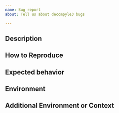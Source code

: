 ```yaml
---
name: Bug report
about: Tell us about decompyle3 bugs

---
```


<!-- __Note:__ Have you read https://github.com/rocky/python-decompyle3/blob/master/HOW-TO-REPORT-A-BUG.md ?

Please remove any of the optional sections if they are not applicable.

Prerequisites

* Make sure the bytecode you have can be disassembled with a
  disassembler and produces valid results.
* Don't put bytecode and corresponding source code on any service that
  requires registration to download.
* When you open a bug report there is no privacy. If the legitimacy of
  the activity is deemed suspicous, I may flag it as suspicious,
  making the issue even more easy to detect.

Bug reports that violate a prerequisite may be discarded.

Note that there are way more bug-fix requestors than there are bug
fixers. If you want you need more immediate, confidential or urgent
assistance

http://www.crazy-compilers.com/decompyle/ offers a byte-code
decompiler service for versions of Python up to 2.6.

-->

## Description

<!-- Add a clear and concise description of the bug. -->

## How to Reproduce

<!-- Please show both the *input* you gave and the
output you got in describing how to reproduce the bug:

or give a complete console log with input and output

```console
$ decompyle3 <command-line-options>
...
$
```

Provide links to the Python bytecode. For example you can create a
gist with the information. If you have the correct source code, you
can add that too.

-->

## Expected behavior

<!-- Add a clear and concise description of what you expected to happen. -->

## Environment

<!-- _This section sometimes is optional but helpful to us._

Please modify for your setup

- Decompyle3 version: output from  `decompyle3 --version` or `pip show decompyle3`
- Python version for the version of Python the byte-compiled the file: `python -c "import sys; print(sys.version)"` where `python` is the correct Cpython or Pypy binary.
- OS and Version: [e.g. Ubuntu bionic]

-->

## Additional Environment or Context

<!-- _This section is optional._

Add any other context about the problem here or special environment setup.

-->
